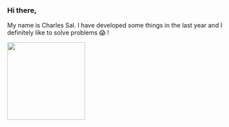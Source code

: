 ### Hi there,

My name is Charles Sal. I have developed some things in the last year and I definitely like to solve problems :scream: !

<img height="180em" src="https://github-readme-stats.vercel.app/api?cbsalt=Gapur&show_icons=true&hide_border=true&&count_private=true&include_all_commits=true" />
<!--
**cbsalt/cbsalt** is a ✨ _special_ ✨ repository because its `README.md` (this file) appears on your GitHub profile.

Here are some ideas to get you started:

- 🔭 I’m currently working on ...
- 🌱 I’m currently learning ...
- 👯 I’m looking to collaborate on ...
- 🤔 I’m looking for help with ...
- 💬 Ask me about ...
- 📫 How to reach me: ...
- 😄 Pronouns: ...
- ⚡ Fun fact: ...
-->
